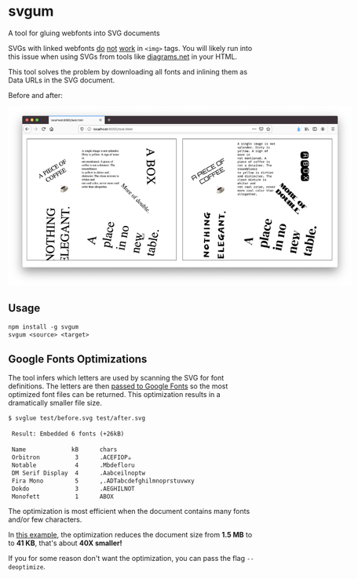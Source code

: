 # svgum

A tool for gluing webfonts into SVG documents

SVGs with linked webfonts [do](https://css-tricks.com/using-custom-fonts-with-svg-in-an-image-tag/) [not](https://graphicdesign.stackexchange.com/questions/5162/how-do-i-embed-google-web-fonts-into-an-svg) [work](https://www.w3.org/wiki/SVG_Security) in `<img>` tags. You will likely run into this issue when using SVGs from tools like [diagrams.net](https://app.diagrams.net/) in your HTML.

This tool solves the problem by downloading all fonts and inlining them as
Data URLs in the SVG document.

Before and after:

<img src="before-after.png" style="max-width:700px"/>

## Usage

```
npm install -g svgum
svgum <source> <target>
```

## Google Fonts Optimizations

The tool infers which letters are used by scanning the SVG for font definitions. The letters are then [passed to Google Fonts](https://fonts.googleblog.com/2011/04/streamline-your-web-font-requests.html) so the most optimized font files can be returned. This optimization results in a dramatically smaller file size.

```
$ svglue test/before.svg test/after.svg

 Result: Embedded 6 fonts (+26kB)

 Name             kB      chars
 Orbitron          3      .ACEFIOP☕
 Notable           4      .Mbdefloru
 DM Serif Display  4      .Aabceilnoptw
 Fira Mono         5      ,.ADTabcdefghilmnoprstuvwxy
 Dokdo             3      .AEGHILNOT
 Monofett          1      ABOX
```

The optimization is most efficient when the document contains many fonts and/or few characters.

In [this example](test/before.svg), the optimization reduces the document size from **1.5 MB** to to **41 KB**, that's about **40X smaller!**

If you for some reason don't want the optimization, you can pass the flag `--deoptimize`.
